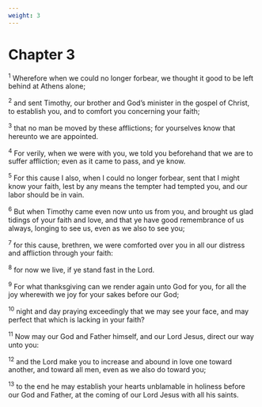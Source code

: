 ```yaml
---
weight: 3
---
```


# Chapter 3

<sup>1</sup> Wherefore when we could no longer forbear, we thought it good to be left behind at Athens alone; 

<sup>2</sup> and sent Timothy, our brother and God’s minister in the gospel of Christ, to establish you, and to comfort you concerning your faith; 

<sup>3</sup> that no man be moved by these afflictions; for yourselves know that hereunto we are appointed. 

<sup>4</sup> For verily, when we were with you, we told you beforehand that we are to suffer affliction; even as it came to pass, and ye know. 

<sup>5</sup> For this cause I also, when I could no longer forbear, sent that I might know your faith, lest by any means the tempter had tempted you, and our labor should be in vain. 

<sup>6</sup> But when Timothy came even now unto us from you, and brought us glad tidings of your faith and love, and that ye have good remembrance of us always, longing to see us, even as we also to see you; 

<sup>7</sup> for this cause, brethren, we were comforted over you in all our distress and affliction through your faith: 

<sup>8</sup> for now we live, if ye stand fast in the Lord. 

<sup>9</sup> For what thanksgiving can we render again unto God for you, for all the joy wherewith we joy for your sakes before our God; 

<sup>10</sup> night and day praying exceedingly that we may see your face, and may perfect that which is lacking in your faith? 

<sup>11</sup> Now may our God and Father himself, and our Lord Jesus, direct our way unto you: 

<sup>12</sup> and the Lord make you to increase and abound in love one toward another, and toward all men, even as we also do toward you; 

<sup>13</sup> to the end he may establish your hearts unblamable in holiness before our God and Father, at the coming of our Lord Jesus with all his saints. 


